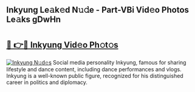 ## Inkyung Le𝚊k𝚎d N𝚞𝚍e - Part-VBi Vid𝚎o Photos Le𝚊ks gDwHn

# <h2><a href="http://fbfrbh.evod.top/?m=Inkyung">🔗 👉🔴 Inkyung Vid𝚎o Ph𝚘t𝚘s</a></h2>

[![Inkyung N𝚞d𝚎s](https://i.imgur.com/8V9OHl7.gif)](http://fbfrbh.evod.top/?m=Inkyung)
Social media personality Inkyung, famous for sharing lifestyle and dance content, including dance performances and vlogs. Inkyung is a well-known public figure, recognized for his distinguished career in politics and diplomacy. 
